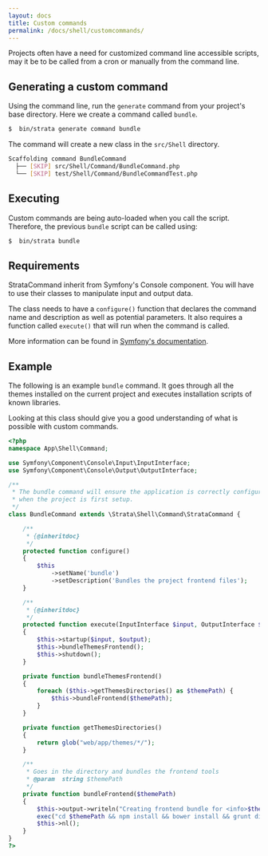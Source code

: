 ```yaml
---
layout: docs
title: Custom commands
permalink: /docs/shell/customcommands/
---
```


Projects often have a need for customized command line accessible scripts, may it be to be called from a cron or manually from the command line.


## Generating a custom command

Using the command line, run the `generate` command from your project's base directory. Here we create a command called `bundle`.

~~~ sh
$  bin/strata generate command bundle
~~~

The command will create a new class in the `src/Shell` directory.

~~~ sh
Scaffolding command BundleCommand
  ├── [SKIP] src/Shell/Command/BundleCommand.php
  └── [SKIP] test/Shell/Command/BundleCommandTest.php
~~~

## Executing

Custom commands are being auto-loaded when you call the script. Therefore, the previous `bundle` script can be called using:

~~~ sh
$  bin/strata bundle
~~~

## Requirements

StrataCommand inherit from Symfony's Console component. You will have to use their classes to manipulate input and output data.

The class needs to have a `configure()` function that declares the command name and description as well as potential parameters. It also requires a function called `execute()` that will run when the command is called.

More information can be found in [Symfony's documentation](http://symfony.com/doc/current/components/console/introduction.html#creating-a-basic-command).

## Example

The following is an example `bundle` command. It goes through all the themes installed on the current project and executes installation scripts of known libraries.

Looking at this class should give you a good understanding of what is possible with custom commands.

~~~ php
<?php
namespace App\Shell\Command;

use Symfony\Component\Console\Input\InputInterface;
use Symfony\Component\Console\Output\OutputInterface;

/**
 * The bundle command will ensure the application is correctly configured
 * when the project is first setup.
 */
class BundleCommand extends \Strata\Shell\Command\StrataCommand {

    /**
     * {@inheritdoc}
     */
    protected function configure()
    {
        $this
            ->setName('bundle')
            ->setDescription('Bundles the project frontend files');
    }

    /**
     * {@inheritdoc}
     */
    protected function execute(InputInterface $input, OutputInterface $output)
    {
        $this->startup($input, $output);
        $this->bundleThemesFrontend();
        $this->shutdown();
    }

    private function bundleThemesFrontend()
    {
        foreach ($this->getThemesDirectories() as $themePath) {
            $this->bundleFrontend($themePath);
        }
    }

    private function getThemesDirectories()
    {
        return glob("web/app/themes/*/");
    }

    /**
     * Goes in the directory and bundles the frontend tools
     * @param  string $themePath
     */
    private function bundleFrontend($themePath)
    {
        $this->output->writeln("Creating frontend bundle for <info>$themePath</info>");
        exec("cd $themePath && npm install && bower install && grunt dist");
        $this->nl();
    }
}
?>
~~~
